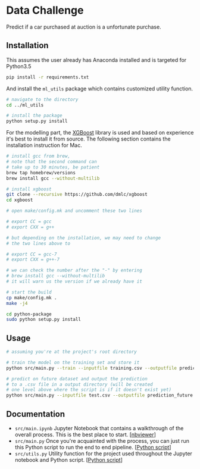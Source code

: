 # Data Challenge

Predict if a car purchased at auction is a unfortunate purchase.

## Installation

This assumes the user already has Anaconda installed and is targeted for Python3.5

```bash
pip install -r requirements.txt
```

And install the `ml_utils` package which contains customized utility function.

```bash
# navigate to the directory
cd ../ml_utils

# install the package
python setup.py install
```

For the modelling part, the [XGBoost](https://github.com/dmlc/xgboost) library is used and based on experience it's best to install it from source. The following section contains the installation instruction for Mac.

```bash
# install gcc from brew, 
# note that the second command can 
# take up to 30 minutes, be patient
brew tap homebrew/versions
brew install gcc --without-multilib

# install xgboost
git clone --recursive https://github.com/dmlc/xgboost 
cd xgboost

# open make/config.mk and uncomment these two lines

# export CC = gcc
# export CXX = g++

# but depending on the installation, we may need to change
# the two lines above to

# export CC = gcc-7
# export CXX = g++-7

# we can check the number after the "-" by entering 
# brew install gcc --without-multilib
# it will warn us the version if we already have it

# start the build
cp make/config.mk .
make -j4

cd python-package 
sudo python setup.py install
```

## Usage

```bash
# assuming you're at the project's root directory

# train the model on the training set and store it
python src/main.py --train --inputfile training.csv --outputfile prediction.csv

# predict on future dataset and output the prediction
# to a .csv file in a output directory (will be created
# one level above where the script is if it doesn't exist yet)
python src/main.py --inputfile test.csv --outputfile prediction_future.csv
```

## Documentation

- `src/main.ipynb` Jupyter Notebook that contains a walkthrough of the overall process. This is the best place to start. [[nbviewer](http://nbviewer.jupyter.org/github/ethen8181/machine-learning/blob/master/projects/data_challenge/src/main.ipynb)]
- `src/main.py` Once you're acquainted with the process, you can just run this Python script to run the end to end pipeline. [[Python script](https://github.com/ethen8181/machine-learning/blob/master/projects/data_challenge/src/main.py)]
- `src/utils.py` Utility function for the project used throughout the Jupyter notebook and Python script. [[Python script](https://github.com/ethen8181/machine-learning/blob/master/projects/data_challenge/src/utils.py)]
